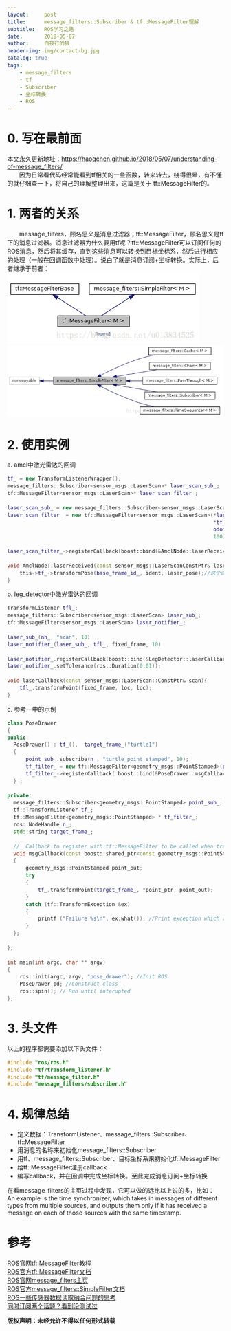 ```yaml
---
layout:     post
title:      message_filters::Subscriber & tf::MessageFilter理解
subtitle:   ROS学习之路
date:       2018-05-07
author:     白夜行的狼
header-img: img/contact-bg.jpg
catalog: true
tags:
    - message_filters
    - tf
    - Subscriber
    - 坐标转换
    - ROS
--- 
```


# 0. 写在最前面
本文永久更新地址：<https://haoqchen.github.io/2018/05/07/understanding-of-message_filters/>  
　　因为日常看代码经常能看到tf相关的一些函数，转来转去，绕得很晕，有不懂的就仔细查一下，将自己的理解整理出来，这篇是关于 tf::MessageFilter的。

# 1. 两者的关系
　　message_filters，顾名思义是消息过滤器；tf::MessageFilter，顾名思义是tf下的消息过滤器。消息过滤器为什么要用tf呢？tf::MessageFilter可以订阅任何的ROS消息，然后将其缓存，直到这些消息可以转换到目标坐标系，然后进行相应的处理（一般在回调函数中处理）。说白了就是消息订阅+坐标转换。实际上，后者继承于前者：
![relation](/img/in_post/understanding_of_message_filters/relation.png)
![message_filters](/img/in_post/understanding_of_message_filters/message_filters.png)

# 2. 使用实例
a. amcl中激光雷达的回调
```cpp
tf_ = new TransformListenerWrapper();
message_filters::Subscriber<sensor_msgs::LaserScan>* laser_scan_sub_;
tf::MessageFilter<sensor_msgs::LaserScan>* laser_scan_filter_;

laser_scan_sub_ = new message_filters::Subscriber<sensor_msgs::LaserScan>(nh_, scan_topic_, 100);
laser_scan_filter_ = new tf::MessageFilter<sensor_msgs::LaserScan>(*laser_scan_sub_, 
                                                                   *tf_,
                                                                   odom_frame_id_,
                                                                   100);

laser_scan_filter_->registerCallback(boost::bind(&AmclNode::laserReceived, this, _1));

void AmclNode::laserReceived(const sensor_msgs::LaserScanConstPtr& laser_scan){
    this->tf_->transformPose(base_frame_id_, ident, laser_pose);//这个函数的意思是，ident在base_frame_id下的表示为laser_pose
}
```

b. leg_detector中激光雷达的回调
```cpp
TransformListener tfl_;
message_filters::Subscriber<sensor_msgs::LaserScan> laser_sub_;
tf::MessageFilter<sensor_msgs::LaserScan> laser_notifier_;

laser_sub_(nh_, "scan", 10)
laser_notifier_(laser_sub_, tfl_, fixed_frame, 10)

laser_notifier_.registerCallback(boost::bind(&LegDetector::laserCallback, this, _1))
laser_notifier_.setTolerance(ros::Duration(0.01));

void laserCallback(const sensor_msgs::LaserScan::ConstPtr& scan){
    tfl_.transformPoint(fixed_frame, loc, loc);
}
```

c. 参考一中的示例
```cpp
class PoseDrawer
{
public:
  PoseDrawer() : tf_(),  target_frame_("turtle1")
  {
      point_sub_.subscribe(n_, "turtle_point_stamped", 10);
      tf_filter_ = new tf::MessageFilter<geometry_msgs::PointStamped>(point_sub_, tf_, target_frame_, 10);
      tf_filter_->registerCallback( boost::bind(&PoseDrawer::msgCallback, this, _1) );
  } ;

private:
  message_filters::Subscriber<geometry_msgs::PointStamped> point_sub_;
  tf::TransformListener tf_;
  tf::MessageFilter<geometry_msgs::PointStamped> * tf_filter_;
  ros::NodeHandle n_;
  std::string target_frame_;

  //  Callback to register with tf::MessageFilter to be called when transforms are available
  void msgCallback(const boost::shared_ptr<const geometry_msgs::PointStamped>& point_ptr) 
  {
      geometry_msgs::PointStamped point_out;
      try 
      {
          tf_.transformPoint(target_frame_, *point_ptr, point_out);
      }
      catch (tf::TransformException &ex) 
      {
          printf ("Failure %s\n", ex.what()); //Print exception which was caught
      }
  };

};

int main(int argc, char ** argv)
{
    ros::init(argc, argv, "pose_drawer"); //Init ROS
    PoseDrawer pd; //Construct class
    ros::spin(); // Run until interupted 
};
```

# 3. 头文件
以上的程序都需要添加以下头文件：
```cpp
#include "ros/ros.h"
#include "tf/transform_listener.h"
#include "tf/message_filter.h"
#include "message_filters/subscriber.h"
```

# 4. 规律总结
* 定义数据：TransformListener、message_filters::Subscriber、tf::MessageFilter
* 用消息的名称来初始化message_filters::Subscriber
* 用tf、message_filters::Subscriber、目标坐标系来初始化tf::MessageFilter
* 给tf::MessageFilter注册callback
* 编写callback，并在回调中完成坐标转换。至此完成消息订阅+坐标转换

在看message_filters的主页过程中发现，它可以做的远比以上说的多，比如：  
An example is the time synchronizer, which takes in messages of different types from multiple sources, and outputs them only if it has received a message on each of those sources with the same timestamp.

# 参考
[ROS官网tf::MessageFilter教程](http://wiki.ros.org/tf/Tutorials/Using%20Stamped%20datatypes%20with%20tf::MessageFilter)  
[ROS官方tf::MessageFilter文档](http://docs.ros.org/api/tf/html/c++/classtf_1_1MessageFilter.html)  
[ROS官网message_filters主页](http://wiki.ros.org/message_filters)  
[ROS官方message_filters::SimpleFilter文档](http://docs.ros.org/api/message_filters/html/c++/classmessage__filters_1_1SimpleFilter.html)  
[ROS一些传感器数据读取融合问题的思考](https://www.cnblogs.com/yhlx125/p/6818148.html)  
[同时订阅两个话题？看到没测试过](https://answers.ros.org/question/193120/how-to-connect-a-tfmessagefilter-to-two-subscribers/)  

**版权声明：未经允许不得以任何形式转载**